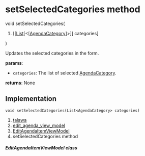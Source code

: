 
<div>

# setSelectedCategories method

</div>


void setSelectedCategories(

1.  [[[List](https://api.flutter.dev/flutter/dart-core/List-class.md)[\<[[AgendaCategory](../../models_events_event_agenda_category/AgendaCategory-class.md)]\>]]
    categories]

)



Updates the selected categories in the form.

**params**:

-   `categories`: The list of selected
    [AgendaCategory](../../models_events_event_agenda_category/AgendaCategory-class.md).

**returns**: None



## Implementation

``` language-dart
void setSelectedCategories(List<AgendaCategory> categories) 
```







1.  [talawa](../../index.md)
2.  [edit_agenda_view_model](../../view_model_after_auth_view_models_event_view_models_edit_agenda_view_model/)
3.  [EditAgendaItemViewModel](../../view_model_after_auth_view_models_event_view_models_edit_agenda_view_model/EditAgendaItemViewModel-class.md)
4.  setSelectedCategories method

##### EditAgendaItemViewModel class







